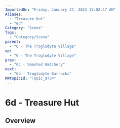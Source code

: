 ```yaml
---
ImportedOn: "Friday, January 27, 2023 12:02:47 AM"
Aliases:
  - "Treasure Hut"
  - "6d"
Category: "Scene"
Tags:
  - "Category/Scene"
parent:
  - "6 - The Troglodyte Village"
up:
  - "6 - The Troglodyte Village"
prev:
  - "6c - Smashed Hatchery"
next:
  - "6a - Troglodyte Barracks"
RWtopicId: "Topic_9734"
---
```

# 6d - Treasure Hut
## Overview
